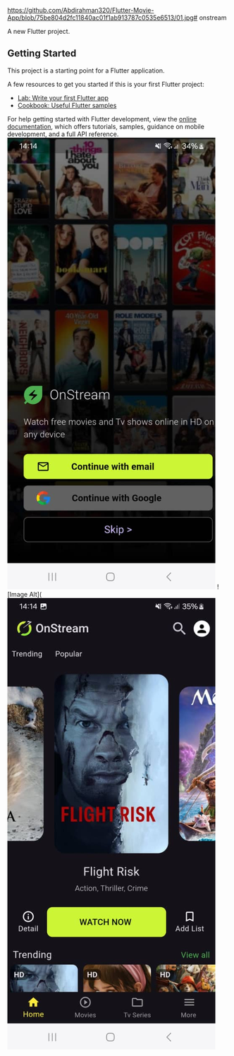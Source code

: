https://github.com/Abdirahman320/Flutter-Movie-App/blob/75be804d2fc11840ac01f1ab913787c0535e6513/01.jpg# onstream

A new Flutter project.

## Getting Started

This project is a starting point for a Flutter application.

A few resources to get you started if this is your first Flutter project:

- [Lab: Write your first Flutter app](https://docs.flutter.dev/get-started/codelab)
- [Cookbook: Useful Flutter samples](https://docs.flutter.dev/cookbook)

For help getting started with Flutter development, view the
[online documentation](https://docs.flutter.dev/), which offers tutorials,
samples, guidance on mobile development, and a full API reference.
![Image Alt](https://github.com/Abdirahman320/Flutter-Movie-App/blob/75be804d2fc11840ac01f1ab913787c0535e6513/01.jpg)
![Image Alt](![Image Alt](https://github.com/Abdirahman320/Flutter-Movie-App/blob/ddbce73f742f1d663909f316f5ebe0c9172a3e2e/02.jpg)
